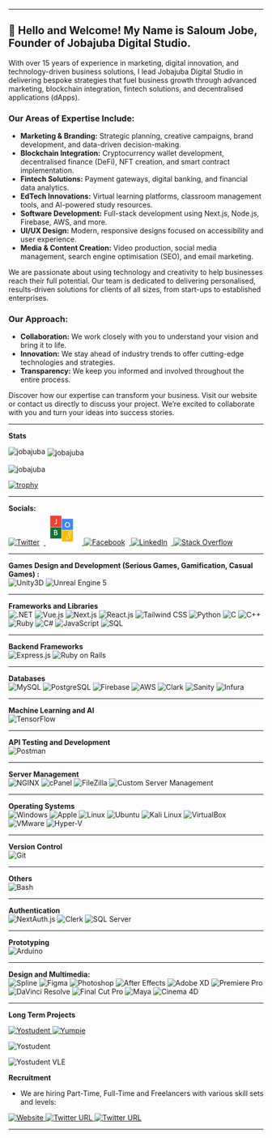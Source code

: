 
------------------------------------------------------------------------------------------------------------------------

 <h2>👋 Hello and Welcome! My Name is Saloum Jobe, Founder of Jobajuba Digital Studio.</h2>

<p>
With over 15 years of experience in marketing, digital innovation, and technology-driven business solutions, I lead Jobajuba Digital Studio in delivering bespoke strategies that fuel business growth through advanced marketing, blockchain integration, fintech solutions, and decentralised applications (dApps).
</p>

<h3>Our Areas of Expertise Include:</h3>
<ul>
  <li><strong>Marketing & Branding:</strong> Strategic planning, creative campaigns, brand development, and data-driven decision-making.</li>
  <li><strong>Blockchain Integration:</strong> Cryptocurrency wallet development, decentralised finance (DeFi), NFT creation, and smart contract implementation.</li>
  <li><strong>Fintech Solutions:</strong> Payment gateways, digital banking, and financial data analytics.</li>
  <li><strong>EdTech Innovations:</strong> Virtual learning platforms, classroom management tools, and AI-powered study resources.</li>
  <li><strong>Software Development:</strong> Full-stack development using Next.js, Node.js, Firebase, AWS, and more.</li>
  <li><strong>UI/UX Design:</strong> Modern, responsive designs focused on accessibility and user experience.</li>
  <li><strong>Media & Content Creation:</strong> Video production, social media management, search engine optimisation (SEO), and email marketing.</li>
</ul>

<p>
We are passionate about using technology and creativity to help businesses reach their full potential. Our team is dedicated to delivering personalised, results-driven solutions for clients of all sizes, from start-ups to established enterprises.
</p>

<h3>Our Approach:</h3>
<ul>
  <li><strong>Collaboration:</strong> We work closely with you to understand your vision and bring it to life.</li>
  <li><strong>Innovation:</strong> We stay ahead of industry trends to offer cutting-edge technologies and strategies.</li>
  <li><strong>Transparency:</strong> We keep you informed and involved throughout the entire process.</li>
</ul>

<p>
Discover how our expertise can transform your business. Visit our website or contact us directly to discuss your project. We’re excited to collaborate with you and turn your ideas into success stories.
</p>

------------------------------------------------------------------------------------------------------------------------

<strong>Stats</strong>
<br />  
<p><img align="left" src="https://github-readme-stats.vercel.app/api/top-langs?username=jobajuba&theme=highcontrast&show_icons=true&locale=en&layout=compact" alt="jobajuba" /></p>

<p>&nbsp;<img align="center" src="https://github-readme-stats.vercel.app/api?username=jobajuba&theme=highcontrast&show_icons=true&locale=en" alt="jobajuba" /></p>

<p><img align="center" src="https://github-readme-streak-stats.herokuapp.com/?user=jobajuba&theme=highcontrast&" alt="jobajuba" /></p>

[![trophy](https://github-profile-trophy.vercel.app/?username=jobajuba)](https://github.com/ryo-ma/github-profile-trophy)


------------------------------------------------------------------------------------------------------------------------

<p>
  <strong>Socials:</strong>
  <br />
  <a href="https://twitter.com/jobajuba">   
    <img alt="Twitter" src="https://raw.githubusercontent.com/danielcranney/readme-generator/main/public/icons/socials/twitter.svg" width="64" height="64" style="margin-right: 8px;" />
  </a>
  <a href="https://jobajuba.com/">
    <img alt="Jobajuba Logo" src="https://github.com/jobajuba/jobajuba/raw/master/Jobajuba%20logo.png" width="64" height="64" style="margin-right: 8px;" />
  </a>
  <a href="https://www.facebook.com/JobajubaDigital">
    <img alt="Facebook" src="https://raw.githubusercontent.com/danielcranney/readme-generator/main/public/icons/socials/facebook.svg" width="64" height="64" style="margin-right: 8px;" />
  </a>
  <a href="https://www.linkedin.com/in/jobajuba/">
    <img alt="LinkedIn" src="https://raw.githubusercontent.com/danielcranney/readme-generator/main/public/icons/socials/linkedin.svg" width="64" height="64" style="margin-right: 8px;" />
  </a>
  <a href="https://stackoverflow.com/users/11564766/jobajuba">
    <img alt="Stack Overflow" src="https://img.shields.io/badge/Stack%20Overflow-FE7A16?logo=stackoverflow&logoColor=white&style=for-the-badge" width="192" height="64" />
  </a>
 
  ------------------------------------------------------------------------------------------------------------------------
  
  <strong>Games Design and Development (Serious Games, Gamification, Casual Games) :</strong>
  <br />
  <img alt="Unity3D" src="https://img.shields.io/badge/Unity3D-000000?logo=autodesk&logoColor=white&style=for-the-badge" />
  <img alt="Unreal Engine 5" src="https://img.shields.io/badge/Unreal%20Engine%205-021A6AA?logo=cinema-4d&logoColor=white&style=for-the-badge" />
  
  ------------------------------------------------------------------------------------------------------------------------
  
  <strong>Frameworks and Libraries</strong>
<br /> 
<img alt=".NET" src="https://img.shields.io/badge/.NET-512BD4?logo=.net&logoColor=white&style=for-the-badge" />
<img alt="Vue.js" src="https://img.shields.io/badge/Vue.js-4FC08D?logo=vue.js&logoColor=white&style=for-the-badge" />
<img alt="Next.js" src="https://img.shields.io/badge/Next.js-430592?logo=react&logoColor=white&style=for-the-badge" />
<img alt="React.js" src="https://img.shields.io/badge/React.js-61DAFB?logo=react&logoColor=white&style=for-the-badge" />
<img alt="Tailwind CSS" src="https://img.shields.io/badge/Tailwind%20CSS-38B2AC?logo=tailwind-css&logoColor=white&style=for-the-badge" />
<img alt="Python" src="https://img.shields.io/badge/Python-3776AB?logo=python&logoColor=white&style=for-the-badge" />
<img alt="C" src="https://img.shields.io/badge/C-A8B9CC?logo=c&logoColor=white&style=for-the-badge" />
<img alt="C++" src="https://img.shields.io/badge/C++-00599C?logo=c%2B%2B&logoColor=white&style=for-the-badge" />
<img alt="Ruby" src="https://img.shields.io/badge/Ruby-CC342D?logo=ruby&logoColor=white&style=for-the-badge" />
<img alt="C#" src="https://img.shields.io/badge/C%23-239120?logo=c-sharp&logoColor=white&style=for-the-badge" />
<img alt="JavaScript" src="https://img.shields.io/badge/JavaScript-F7DF1E?logo=javascript&logoColor=white&style=for-the-badge" />
<img alt="SQL" src="https://img.shields.io/badge/SQL-003B57?logo=database&logoColor=white&style=for-the-badge" />

------------------------------------------------------------------------------------------------------------------------
   
 <strong>Backend Frameworks</strong>
<br />
<img alt="Express.js" src="https://img.shields.io/badge/Express.js-000000?logo=express&logoColor=white&style=for-the-badge" />
<img alt="Ruby on Rails" src="https://img.shields.io/badge/Ruby%20on%20Rails-CC0000?logo=ruby-on-rails&logoColor=white&style=for-the-badge" />

------------------------------------------------------------------------------------------------------------------------
   
<strong>Databases</strong><br />
<img alt="MySQL" src="https://img.shields.io/badge/MySQL-4479A1?logo=mysql&logoColor=white&style=for-the-badge" />
<img alt="PostgreSQL" src="https://img.shields.io/badge/PostgreSQL-336791?logo=postgresql&logoColor=white&style=for-the-badge" />
<img alt="Firebase" src="https://img.shields.io/badge/Firebase-FFCA28?logo=firebase&logoColor=white&style=for-the-badge" />
<img alt="AWS" src="https://img.shields.io/badge/AWS-232F3E?logo=amazon-aws&logoColor=white&style=for-the-badge" />
<img alt="Clark" src="https://img.shields.io/badge/Clark-2A2A2A?logo=clark&logoColor=white&style=for-the-badge" />
<img alt="Sanity" src="https://img.shields.io/badge/Sanity-000000?logo=sanity&logoColor=white&style=for-the-badge" />
<img alt="Infura" src="https://img.shields.io/badge/Infura-383838?logo=infura&logoColor=white&style=for-the-badge" />

------------------------------------------------------------------------------------------------------------------------

<strong>Machine Learning and AI</strong><br />
<img alt="TensorFlow" src="https://img.shields.io/badge/TensorFlow-FF6F00?logo=tensorflow&logoColor=white&style=for-the-badge" />

------------------------------------------------------------------------------------------------------------------------

<strong>API Testing and Development</strong><br /> 
<img alt="Postman" src="https://img.shields.io/badge/Postman-FF6C37?logo=postman&logoColor=white&style=for-the-badge" />

------------------------------------------------------------------------------------------------------------------------

<strong>Server Management</strong><br /> 
<img alt="NGINX" src="https://img.shields.io/badge/NGINX-009639?logo=nginx&logoColor=white&style=for-the-badge" />
<img alt="cPanel" src="https://img.shields.io/badge/cPanel-FFA500?logo=cpanel&logoColor=white&style=for-the-badge" />
<img alt="FileZilla" src="https://img.shields.io/badge/FileZilla-BF0000?logo=filezilla&logoColor=white&style=for-the-badge" />
<img alt="Custom Server Management" src="https://img.shields.io/badge/Custom%20Server%20Management-333333?logo=serverfault&logoColor=white&style=for-the-badge" />


------------------------------------------------------------------------------------------------------------------------

<strong>Operating Systems</strong><br />
<img alt="Windows" src="https://img.shields.io/badge/Windows-0078D6?logo=windows&logoColor=white&style=for-the-badge" />
<img alt="Apple" src="https://img.shields.io/badge/Apple-999999?logo=apple&logoColor=white&style=for-the-badge" />
<img alt="Linux" src="https://img.shields.io/badge/Linux-FCC624?logo=linux&logoColor=black&style=for-the-badge" />
<img alt="Ubuntu" src="https://img.shields.io/badge/Ubuntu-E95420?logo=ubuntu&logoColor=white&style=for-the-badge" />
<img alt="Kali Linux" src="https://img.shields.io/badge/Kali%20Linux-557C94?logo=kali-linux&logoColor=white&style=for-the-badge" />
<img alt="VirtualBox" src="https://img.shields.io/badge/VirtualBox-183A61?logo=virtualbox&logoColor=white&style=for-the-badge" />
<img alt="VMware" src="https://img.shields.io/badge/VMware-607078?logo=vmware&logoColor=white&style=for-the-badge" />
<img alt="Hyper-V" src="https://img.shields.io/badge/Hyper--V-0078D4?logo=hyper-v&logoColor=white&style=for-the-badge" />

------------------------------------------------------------------------------------------------------------------------

<strong>Version Control</strong><br />
<img alt="Git" src="https://img.shields.io/badge/Git-F05032?logo=git&logoColor=white&style=for-the-badge" />

------------------------------------------------------------------------------------------------------------------------

<strong>Others</strong><br />
<img alt="Bash" src="https://img.shields.io/badge/Bash-4EAA25?logo=gnu-bash&logoColor=white&style=for-the-badge" />

------------------------------------------------------------------------------------------------------------------------
  
<strong>Authentication</strong>
<br />
<img alt="NextAuth.js" src="https://img.shields.io/badge/NextAuth.js-000000?logo=next.js&logoColor=white&style=for-the-badge" />
<img alt="Clerk" src="https://img.shields.io/badge/Clerk-000000?logo=clerk&logoColor=white&style=for-the-badge" />
<img alt="SQL Server" src="https://img.shields.io/badge/SQL%20Server-000000?logo=microsoft-sql-server&logoColor=white&style=for-the-badge" />

------------------------------------------------------------------------------------------------------------------------
  
  <strong>Prototyping</strong><br />
  <img alt="Arduino" src="https://img.shields.io/badge/Arduino-00979D?logo=arduino&logoColor=white&style=for-the-badge" />
  
------------------------------------------------------------------------------------------------------------------------
  
  <strong>Design and Multimedia:</strong>
  <br />
  <img alt="Spline" src="https://img.shields.io/badge/Spline-FF4500?logo=spline&logoColor=white&style=for-the-badge" />
 <img alt="Figma" src="https://img.shields.io/badge/Figma-F24E1E?logo=figma&logoColor=white&style=for-the-badge" />
  <img alt="Photoshop" src="https://img.shields.io/badge/Photoshop-31A8FF?logo=adobe-photoshop&logoColor=white&style=for-the-badge" />
  <img alt="After Effects" src="https://img.shields.io/badge/After%20Effects-9999FF?logo=adobe-after-effects&logoColor=white&style=for-the-badge" />
  <img alt="Adobe XD" src="https://img.shields.io/badge/Adobe%20XD-FF61F6?logo=adobe-xd&logoColor=white&style=for-the-badge" />
  <img alt="Premiere Pro" src="https://img.shields.io/badge/Premiere%20Pro-9999FF?logo=adobe-premiere-pro&logoColor=white&style=for-the-badge" />
  <img alt="DaVinci Resolve" src="https://img.shields.io/badge/DaVinci%20Resolve-0E71D5?logo=davinci-resolve&logoColor=white&style=for-the-badge" />
  <img alt="Final Cut Pro" src="https://img.shields.io/badge/Final%20Cut%20Pro-FF6E4A?logo=final-cut-pro&logoColor=white&style=for-the-badge" />
  <img alt="Maya" src="https://img.shields.io/badge/Maya-313131?logo=autodesk&logoColor=white&style=for-the-badge" />
  <img alt="Cinema 4D" src="https://img.shields.io/badge/Cinema%204D-011A6A?logo=cinema-4d&logoColor=white&style=for-the-badge" />
</p>

------------------------------------------------------------------------------------------------------------------------

<strong>Long Term Projects</strong>

<a href="https://yostudent.com/">
<img alt="Yostudent" src="https://img.shields.io/website?color=%23005900&down_color=orange&down_message=offline&label=YOSTUDENT.COM&logo=Yostudent&logoColor=%23green&style=for-the-badge&up_color=green&up_message=ONLINE&url=https%3A%2F%2Fwww.yostudent.com%2F">
</a>

<a href="https://yumpie.app/">
<img alt="Yumpie" src="https://img.shields.io/website?color=%23CC99CC&down_color=orange&down_message=offline&label=YUMPIE.APP&logo=Yumpie&logoColor=%23green&style=for-the-badge&up_color=green&up_message=ONLINE&url=https%3A%2F%2Fyumpie.app%2F">
</a>

![Yostudent](https://github.com/jobajuba/yostudent-teamstream-vle/assets/22089733/45caa88b-eb85-4861-bcc5-dbfde5da2763)

![Yostudent VLE](https://github.com/jobajuba/yostudent-teamstream-vle/assets/22089733/587170db-5310-4a55-8a45-2735e96aa81a)

<strong>Recruitment</strong>

- We are hiring Part-Time, Full-Time and Freelancers with various skill sets and levels:

<p>
 <a href="https://jobajuba.com/" />
    <img alt="Website" src="https://img.shields.io/website?down_color=lightgray&down_message=offline&label=JOBAJUBA.COM&logo=alidacare&style=for-the-badge&up_color=green&up_message=ONLINE&url=https%3A%2F%2Fjobajuba.com%2F">
  </a>
  <a href="https://twitter.com/JobajubaDigital">
    <img alt="Twitter URL" src="https://img.shields.io/twitter/url?color=blue&label=Twitter&logo=twitter&logoColor=blue&style=for-the-badge&url=https%3A%2F%2Ftwitter.com%2FJobajubaS">
  </a> 
  <a href="https://www.linkedin.com/in/jobajuba/" />
    <img alt="Twitter URL" src="https://img.shields.io/twitter/url?color=blue&label=Linkedin&logo=Linkedin&style=for-the-badge&url=https%3A%2F%2Fwww.linkedin.com%2Fin%2Fjobajuba%2F">
  </a>
</p>

---




